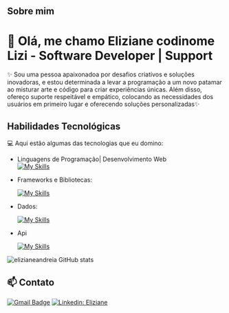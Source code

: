 
  
  ## Sobre mim
  # 🚀 Olá, me chamo Eliziane codinome Lizi  - Software Developer   | Support
  
  ✨ Sou uma pessoa apaixonadoa por desafios criativos e soluções inovadoras, e estou determinada a levar a programação a um novo patamar ao misturar arte e código para criar experiências únicas. Além disso, ofereço suporte respeitável e empático, colocando as necessidades dos usuários em primeiro lugar e oferecendo soluções personalizadas✨
  
  ## Habilidades Tecnológicas
  
  💻 Aqui estão algumas das tecnologias que eu domino:
  
  
  -  Linguagens de Programação| Desenvolvimento Web  
      [![My Skills](https://skillicons.dev/icons?i=html,css,java,typescript)](https://skillicons.dev)
  - Frameworks e Bibliotecas: 
  
      [![My Skills](https://skillicons.dev/icons?i=react,redux,bootstrap,angular)](https://skillicons.dev)
  - Dados: 
  
      [![My Skills](https://skillicons.dev/icons?i=mysql,mongo,postgres)](https://skillicons.dev)
  - Api

  
      [![My Skills](https://skillicons.dev/icons?i=postman,kibana)](https://skillicons.dev)


![elizianeandreia GitHub stats](https://github-readme-stats.vercel.app/api?username=elizianeandreia&show_icons=true&theme=merko)

## 📫 Contato

[![Gmail Badge](https://img.shields.io/badge/-liziandreia@gmail.com-006bed?style=flat-square&logo=Gmail&logoColor=white&link=mailto:liziandreia@gmail.com)](mailto:liziandreia@gmail.com)
[![Linkedin: Eliziane ](https://img.shields.io/badge/-elizianeandreia-blue?style=flat-square&logo=Linkedin&logoColor=white&link=https://www.linkedin.com/in/eliziane-a-a523062a0//)](https://www.linkedin.com/in/eliziane-a-a523062a0/)
    

